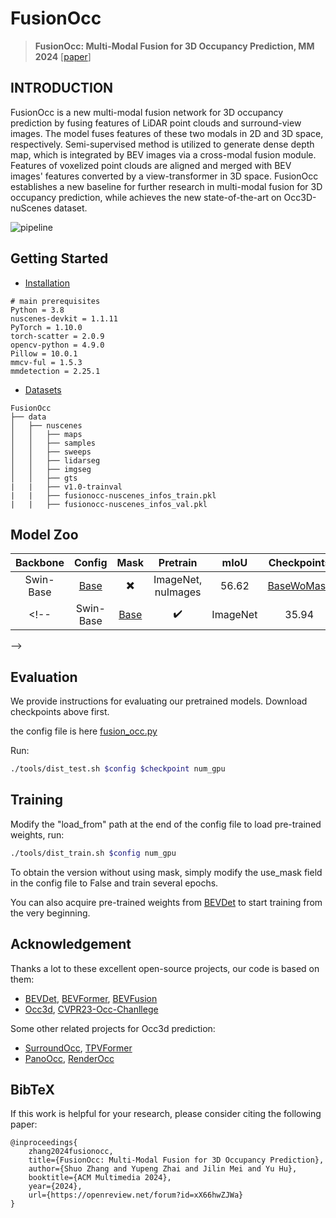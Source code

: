 # FusionOcc
> **FusionOcc: Multi-Modal Fusion for 3D Occupancy Prediction, MM 2024** [[paper](https://openreview.net/forum?id=xX66hwZJWa)]

## INTRODUCTION
FusionOcc is a new multi-modal fusion network for 3D occupancy prediction by fusing features of LiDAR point clouds and surround-view images. The model fuses features of these two modals in 2D and 3D space, respectively. Semi-supervised method is utilized to generate dense depth map, which is integrated by BEV images via a cross-modal fusion module. Features of voxelized point clouds are aligned and merged with BEV images' features converted by a view-transformer in 3D space. FusionOcc establishes a new baseline for further research in multi-modal fusion for 3D occupancy prediction, while achieves the new state-of-the-art on Occ3D-nuScenes dataset.

![pipeline](assets/pipeline.png)

## Getting Started

- [Installation](docs/install.md)
```
# main prerequisites 
Python = 3.8
nuscenes-devkit = 1.1.11
PyTorch = 1.10.0
torch-scatter = 2.0.9
opencv-python = 4.9.0
Pillow = 10.0.1
mmcv-ful = 1.5.3
mmdetection = 2.25.1
```

- [Datasets](docs/datasets.md) 

```
FusionOcc
├── data
│   ├── nuscenes
│   │   ├── maps
│   │   ├── samples
│   │   ├── sweeps
│   │   ├── lidarseg
│   │   ├── imgseg
│   │   ├── gts
|   |   ├── v1.0-trainval
|   |   ├── fusionocc-nuscenes_infos_train.pkl
|   |   ├── fusionocc-nuscenes_infos_val.pkl
```


## Model Zoo

| Backbone | Config | Mask | Pretrain | mIoU | Checkpoints | 
| :-------: | :---: | :---: | :---: | :---: | :---: |
| Swin-Base | [Base](configs/fusion_occ) | ✖️ | ImageNet, nuImages | 56.62 | [BaseWoMask](https://drive.google.com/file/d/16ELoDLoDkCYheREJUPiBz2905MHhuVHv/view) |
<!-- | Swin-Base | [Base](configs/) | ✔️ | ImageNet | 35.94 | [BaseMask](checkpoints/) |
-->
<!-- | ViT-Tiny | [Light](configs/) | ✔️ |  |  |  |
| ViT-Tiny | [Light](configs/) | ✖️ |  |  |  | -->

## Evaluation

We provide instructions for evaluating our pretrained models. Download checkpoints above first.

the config file is here [fusion_occ.py](configs/fusion_occ/fusion_occ.py )

Run:
```bash
./tools/dist_test.sh $config $checkpoint num_gpu
```

## Training

Modify the "load_from" path at the end of the config file to load pre-trained weights, run:

```bash
./tools/dist_train.sh $config num_gpu
```

To obtain the version without using mask, simply modify the use_mask field in the config file to False and train several epochs.

You can also acquire pre-trained weights from [BEVDet](https://github.com/HuangJunJie2017/BEVDet/blob/dev3.0/docker/Dockerfile)
 to start training from the very beginning.



## Acknowledgement

Thanks a lot to these excellent open-source projects, our code is based on them:
- [BEVDet](https://github.com/HuangJunJie2017/BEVDet), [BEVFormer](https://github.com/fundamentalvision/BEVFormer), [BEVFusion](https://github.com/mit-han-lab/bevfusion)
- [Occ3d](https://github.com/Tsinghua-MARS-Lab/Occ3D), [CVPR23-Occ-Chanllege](https://github.com/CVPR2023-3D-Occupancy-Prediction)

Some other related projects for Occ3d prediction:
- [SurroundOcc](https://github.com/weiyithu/SurroundOcc), [TPVFormer](https://github.com/wzzheng/TPVFormer)
- [PanoOcc](https://github.com/Robertwyq/PanoOcc), [RenderOcc](https://github.com/pmj110119/RenderOcc)


## BibTeX

If this work is helpful for your research, please consider citing the following paper:

```
@inproceedings{
    zhang2024fusionocc,
    title={FusionOcc: Multi-Modal Fusion for 3D Occupancy Prediction},
    author={Shuo Zhang and Yupeng Zhai and Jilin Mei and Yu Hu},
    booktitle={ACM Multimedia 2024},
    year={2024},
    url={https://openreview.net/forum?id=xX66hwZJWa}
}
